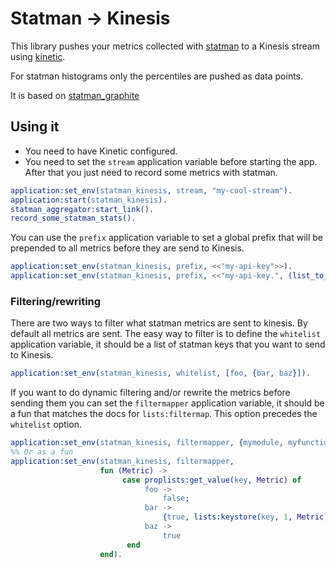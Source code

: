 # Statman -> Kinesis

This library pushes your metrics collected with [statman](https://github.com/knutin/statman) to a Kinesis stream using [kinetic](https://github.com/tsloughter/kinetic).

For statman histograms only the percentiles are pushed as data points.

It is based on [statman_graphite](https://github.com/chrisavl/statman_graphite)

## Using it

* You need to have Kinetic configured.
* You need to set the `stream` application variable before starting
the app. After that you just need to record some metrics with statman.

```erlang
application:set_env(statman_kinesis, stream, "my-cool-stream").
application:start(statman_kinesis).
statman_aggregator:start_link().
record_some_statman_stats().
```

You can use the `prefix` application variable to set a global prefix that will
be prepended to all metrics before they are send to Kinesis.

```erlang
application:set_env(statman_kinesis, prefix, <<"my-api-key">>).
application:set_env(statman_kinesis, prefix, <<"my-api-key.", (list_to_binary(atom_to_list(node())))/binary>>).
```

### Filtering/rewriting

There are two ways to filter what statman metrics are sent to kinesis. By
default all metrics are sent. The easy way to filter is to define the
`whitelist` application variable, it should be a list of statman keys that you
want to send to Kinesis.

```erlang
application:set_env(statman_kinesis, whitelist, [foo, {bar, baz}]).
```

If you want to do dynamic filtering and/or rewrite the metrics before sending
them you can set the `filtermapper` application variable, it should be a fun
that matches the docs for `lists:filtermap`. This option precedes the
`whitelist` option.

```erlang
application:set_env(statman_kinesis, filtermapper, {mymodule, myfunction}).
%% Or as a fun
application:set_env(statman_kinesis, filtermapper,
                    fun (Metric) ->
                         case proplists:get_value(key, Metric) of
                              foo ->
                                  false;
                              bar ->
                                  {true, lists:keystore(key, 1, Metric, {key, baz})};
                              baz ->
                                  true
                          end
                    end).
```
